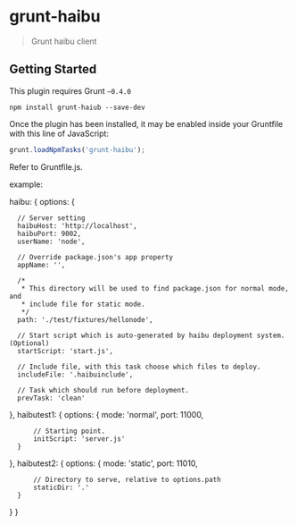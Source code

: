# grunt-haibu 

> Grunt haibu client


## Getting Started
This plugin requires Grunt `~0.4.0`

```shell
npm install grunt-haiub --save-dev
```

Once the plugin has been installed, it may be enabled inside your Gruntfile with this line of JavaScript:

```js
grunt.loadNpmTasks('grunt-haibu');
```

Refer to Gruntfile.js.

example: 

haibu: {
  options: {
  
      // Server setting
      haibuHost: 'http://localhost',
      haibuPort: 9002,
      userName: 'node',
  
      // Override package.json's app property
      appName: '',
  
      /*
       * This directory will be used to find package.json for normal mode, and
       * include file for static mode.
       */
      path: './test/fixtures/hellonode',
  
      // Start script which is auto-generated by haibu deployment system. (Optional)
      startScript: 'start.js',
  
      // Include file, with this task choose which files to deploy.
      includeFile: '.haibuinclude',
  
      // Task which should run before deployment.
      prevTask: 'clean'
  },
  haibutest1: {
      options: {
          mode: 'normal',
          port: 11000,
  
          // Starting point.
          initScript: 'server.js'
      }
  },
  haibutest2: {
      options: {
          mode: 'static',
          port: 11010,
  
          // Directory to serve, relative to options.path
          staticDir: '.'
      }
  }
}
